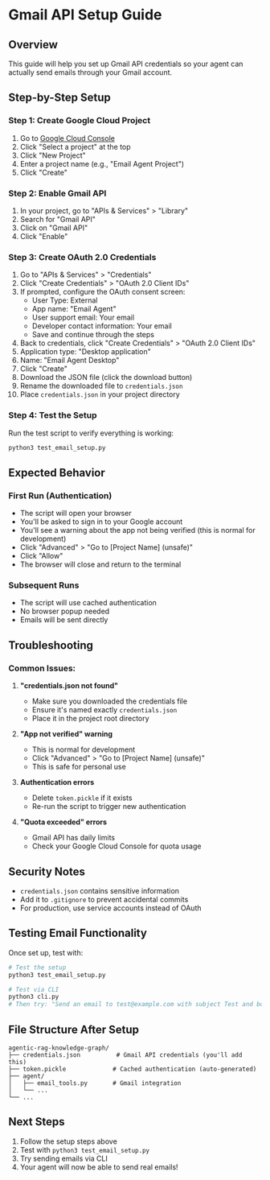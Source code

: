 # Gmail API Setup Guide

## Overview
This guide will help you set up Gmail API credentials so your agent can actually send emails through your Gmail account.

## Step-by-Step Setup

### Step 1: Create Google Cloud Project

1. Go to [Google Cloud Console](https://console.cloud.google.com/)
2. Click "Select a project" at the top
3. Click "New Project"
4. Enter a project name (e.g., "Email Agent Project")
5. Click "Create"

### Step 2: Enable Gmail API

1. In your project, go to "APIs & Services" > "Library"
2. Search for "Gmail API"
3. Click on "Gmail API"
4. Click "Enable"

### Step 3: Create OAuth 2.0 Credentials

1. Go to "APIs & Services" > "Credentials"
2. Click "Create Credentials" > "OAuth 2.0 Client IDs"
3. If prompted, configure the OAuth consent screen:
   - User Type: External
   - App name: "Email Agent"
   - User support email: Your email
   - Developer contact information: Your email
   - Save and continue through the steps
4. Back to credentials, click "Create Credentials" > "OAuth 2.0 Client IDs"
5. Application type: "Desktop application"
6. Name: "Email Agent Desktop"
7. Click "Create"
8. Download the JSON file (click the download button)
9. Rename the downloaded file to `credentials.json`
10. Place `credentials.json` in your project directory

### Step 4: Test the Setup

Run the test script to verify everything is working:

```bash
python3 test_email_setup.py
```

## Expected Behavior

### First Run (Authentication)
- The script will open your browser
- You'll be asked to sign in to your Google account
- You'll see a warning about the app not being verified (this is normal for development)
- Click "Advanced" > "Go to [Project Name] (unsafe)"
- Click "Allow"
- The browser will close and return to the terminal

### Subsequent Runs
- The script will use cached authentication
- No browser popup needed
- Emails will be sent directly

## Troubleshooting

### Common Issues:

1. **"credentials.json not found"**
   - Make sure you downloaded the credentials file
   - Ensure it's named exactly `credentials.json`
   - Place it in the project root directory

2. **"App not verified" warning**
   - This is normal for development
   - Click "Advanced" > "Go to [Project Name] (unsafe)"
   - This is safe for personal use

3. **Authentication errors**
   - Delete `token.pickle` if it exists
   - Re-run the script to trigger new authentication

4. **"Quota exceeded" errors**
   - Gmail API has daily limits
   - Check your Google Cloud Console for quota usage

## Security Notes

- `credentials.json` contains sensitive information
- Add it to `.gitignore` to prevent accidental commits
- For production, use service accounts instead of OAuth

## Testing Email Functionality

Once set up, test with:

```bash
# Test the setup
python3 test_email_setup.py

# Test via CLI
python3 cli.py
# Then try: "Send an email to test@example.com with subject Test and body Hello"
```

## File Structure After Setup

```
agentic-rag-knowledge-graph/
├── credentials.json          # Gmail API credentials (you'll add this)
├── token.pickle             # Cached authentication (auto-generated)
├── agent/
│   ├── email_tools.py       # Gmail integration
│   └── ...
└── ...
```

## Next Steps

1. Follow the setup steps above
2. Test with `python3 test_email_setup.py`
3. Try sending emails via CLI
4. Your agent will now be able to send real emails! 